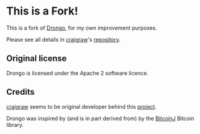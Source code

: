 # This is a Fork!

This is a fork of [Drongo](https://github.com/sparrowwallet/drongo), for my own improvement purposes.

Please see all details in [craigraw](https://github.com/search?q=user%3Acraigraw&type=users)'s [repository](https://github.com/sparrowwallet).

## Original license

Drongo is licensed under the Apache 2 software licence.

## Credits

[craigraw](https://github.com/craigraw) seems to be original developer behind this [project](https://github.com/sparrowwallet/drongo).

Drongo was inspired by (and is in part derived from) by the [BitcoinJ](https://bitcoinj.github.io/) Bitcoin library.  